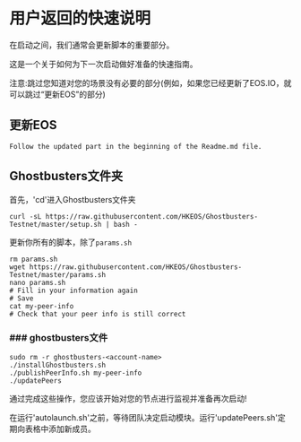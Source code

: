 # 用户返回的快速说明

在启动之间，我们通常会更新脚本的重要部分。

这是一个关于如何为下一次启动做好准备的快速指南。

注意:跳过您知道对您的场景没有必要的部分(例如，如果您已经更新了EOS.IO，就可以跳过“更新EOS”的部分)

## 更新EOS

```
Follow the updated part in the beginning of the Readme.md file.
```

## Ghostbusters文件夹

首先，'cd'进入Ghostbusters文件夹

```
curl -sL https://raw.githubusercontent.com/HKEOS/Ghostbusters-Testnet/master/setup.sh | bash -
```

更新你所有的脚本，除了`params.sh`

```
rm params.sh
wget https://raw.githubusercontent.com/HKEOS/Ghostbusters-Testnet/master/params.sh
nano params.sh
# Fill in your information again
# Save
cat my-peer-info
# Check that your peer info is still correct
```

### ### ghostbusters文件

```
sudo rm -r ghostbusters-<account-name>
./installGhostbusters.sh
./publishPeerInfo.sh my-peer-info
./updatePeers
```

通过完成这些操作，您应该开始对您的节点进行监视并准备再次启动!

在运行'autolaunch.sh'之前，等待团队决定启动模块。运行'updatePeers.sh'定期向表格中添加新成员。